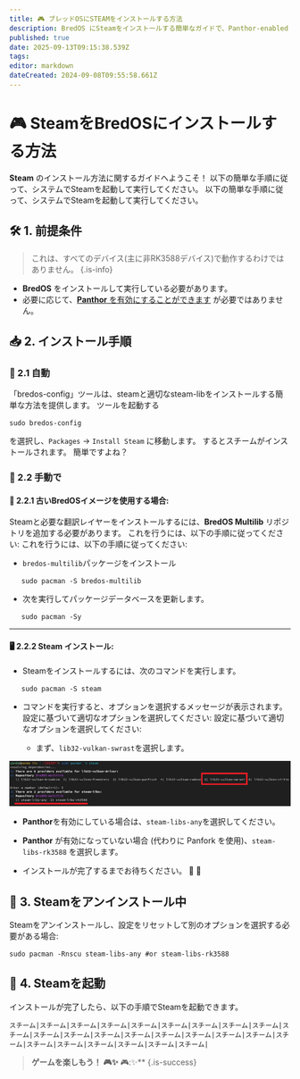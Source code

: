 ```yaml
---
title: 🎮 ブレッドOSにSTEAMをインストールする方法
description: BredOS にSteamをインストールする簡単なガイドで、Panthor-enabled と、Panthor以外の両方の設定をステップバイステップで説明します。
published: true
date: 2025-09-13T09:15:38.539Z
tags:
editor: markdown
dateCreated: 2024-09-08T09:55:58.661Z
---
```


# 🎮 SteamをBredOSにインストールする方法

**Steam** のインストール方法に関するガイドへようこそ！ 以下の簡単な手順に従って、システムでSteamを起動して実行してください。 以下の簡単な手順に従って、システムでSteamを起動して実行してください。

## 🛠️ 1. 前提条件

> これは、すべてのデバイス(主に非RK3588デバイス)で動作するわけではありません。
> {.is-info}

- **BredOS** をインストールして実行している必要があります。
- 必要に応じて、[**Panthor** を有効にすることができます](/how-to/how-to-setup-panthor) が必要ではありません。

## 📥 2. インストール手順

### 🤖 2.1 自動

「bredos-config」ツールは、steamと適切なsteam-libをインストールする簡単な方法を提供します。 ツールを起動する

```
sudo bredos-config
```

を選択し、`Packages` -> `Install Steam` に移動します。 するとスチームがインストールされます。 簡単ですよね？

### 🦶 2.2 手動で

#### 🔄 2.2.1 古いBredOSイメージを使用する場合:

Steamと必要な翻訳レイヤーをインストールするには、**BredOS Multilib** リポジトリを追加する必要があります。 これを行うには、以下の手順に従ってください: これを行うには、以下の手順に従ってください:

- `bredos-multilib`パッケージをインストール

```
   sudo pacman -S bredos-multilib
```

- 次を実行してパッケージデータベースを更新します。

```
   sudo pacman -Sy
```

---

#### 🖥️ 2.2.2 Steam インストール:

- Steamをインストールするには、次のコマンドを実行します。

```
   sudo pacman -S steam
```

- コマンドを実行すると、オプションを選択するメッセージが表示されます。 設定に基づいて適切なオプションを選択してください: 設定に基づいて適切なオプションを選択してください:

  - まず、`lib32-vulkan-swrast`を選択します。

![steam_libs_selection.png](/steam_libs_selection.png)

- **Panthor**を有効にしている場合は、`steam-libs-any`を選択してください。

- **Panthor** が有効になっていない場合 (代わりに Panfork を使用)、`steam-libs-rk3588` を選択します。

- インストールが完了するまでお待ちください。 🎉 🎉

## 🔄 3. Steamをアンインストール中

Steamをアンインストールし、設定をリセットして別のオプションを選択する必要がある場合:

```
sudo pacman -Rnscu steam-libs-any #or steam-libs-rk3588
```

## 🚀 4. Steamを起動

インストールが完了したら、以下の手順でSteamを起動できます。

```
スチーム|スチーム|スチーム|スチーム|スチーム|スチーム|スチーム|スチーム|スチーム|スチーム|スチーム|スチーム|スチーム|スチーム|スチーム|スチーム|スチーム|スチーム|スチーム|スチーム|スチーム|スチーム|スチーム|スチーム|スチーム|
```

> **ゲームを楽しもう！ 🎮✨** 🎮:✨\*\*
> {.is-success}

